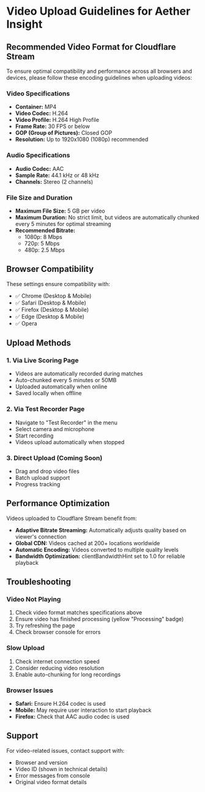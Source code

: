 # Video Upload Guidelines for Aether Insight

## Recommended Video Format for Cloudflare Stream

To ensure optimal compatibility and performance across all browsers and devices, please follow these encoding guidelines when uploading videos:

### Video Specifications
- **Container:** MP4
- **Video Codec:** H.264
- **Video Profile:** H.264 High Profile
- **Frame Rate:** 30 FPS or below
- **GOP (Group of Pictures):** Closed GOP
- **Resolution:** Up to 1920x1080 (1080p) recommended

### Audio Specifications
- **Audio Codec:** AAC
- **Sample Rate:** 44.1 kHz or 48 kHz
- **Channels:** Stereo (2 channels)

### File Size and Duration
- **Maximum File Size:** 5 GB per video
- **Maximum Duration:** No strict limit, but videos are automatically chunked every 5 minutes for optimal streaming
- **Recommended Bitrate:** 
  - 1080p: 8 Mbps
  - 720p: 5 Mbps
  - 480p: 2.5 Mbps

## Browser Compatibility

These settings ensure compatibility with:
- ✅ Chrome (Desktop & Mobile)
- ✅ Safari (Desktop & Mobile)
- ✅ Firefox (Desktop & Mobile)
- ✅ Edge (Desktop & Mobile)
- ✅ Opera

## Upload Methods

### 1. Via Live Scoring Page
- Videos are automatically recorded during matches
- Auto-chunked every 5 minutes or 50MB
- Uploaded automatically when online
- Saved locally when offline

### 2. Via Test Recorder Page
- Navigate to "Test Recorder" in the menu
- Select camera and microphone
- Start recording
- Videos upload automatically when stopped

### 3. Direct Upload (Coming Soon)
- Drag and drop video files
- Batch upload support
- Progress tracking

## Performance Optimization

Videos uploaded to Cloudflare Stream benefit from:
- **Adaptive Bitrate Streaming:** Automatically adjusts quality based on viewer's connection
- **Global CDN:** Videos cached at 200+ locations worldwide
- **Automatic Encoding:** Videos converted to multiple quality levels
- **Bandwidth Optimization:** clientBandwidthHint set to 1.0 for reliable playback

## Troubleshooting

### Video Not Playing
1. Check video format matches specifications above
2. Ensure video has finished processing (yellow "Processing" badge)
3. Try refreshing the page
4. Check browser console for errors

### Slow Upload
1. Check internet connection speed
2. Consider reducing video resolution
3. Enable auto-chunking for long recordings

### Browser Issues
- **Safari:** Ensure H.264 codec is used
- **Mobile:** May require user interaction to start playback
- **Firefox:** Check that AAC audio codec is used

## Support

For video-related issues, contact support with:
- Browser and version
- Video ID (shown in technical details)
- Error messages from console
- Original video format details